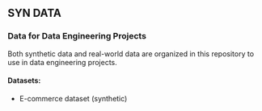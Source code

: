 ## SYN DATA
### Data for Data Engineering Projects
Both synthetic data and real-world data are organized in this repository to use in data engineering projects.
#### Datasets:
* E-commerce dataset (synthetic)